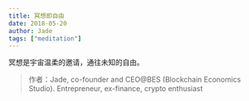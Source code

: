 ```yaml
---
title: 冥想即自由
date: 2018-05-20
author: Jade
tags: ["meditation"]
---
```

冥想是宇宙温柔的邀请，通往未知的自由。
<!--more-->

> 作者：Jade, co-founder and CEO@BES (Blockchain Economics Studio). Entrepreneur, ex-finance, crypto enthusiast